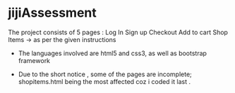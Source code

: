 # jijiAssessment

The project consists of 5 pages :
Log In 
Sign up
Checkout
Add to cart
Shop Items -> as per the given instructions

- The languages involved are html5 and css3, as well as bootstrap framework

- Due to the short notice , some of the pages are incomplete; shopitems.html being the 
most affected coz i coded it last .